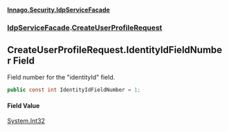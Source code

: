 #### [Innago\.Security\.IdpServiceFacade](../../index.md 'index')
### [IdpServiceFacade](../index.md 'IdpServiceFacade').[CreateUserProfileRequest](index.md 'IdpServiceFacade\.CreateUserProfileRequest')

## CreateUserProfileRequest\.IdentityIdFieldNumber Field

Field number for the "identityId" field\.

```csharp
public const int IdentityIdFieldNumber = 1;
```

#### Field Value
[System\.Int32](https://learn.microsoft.com/en-us/dotnet/api/system.int32 'System\.Int32')